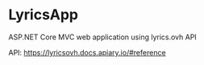 # LyricsApp
ASP.NET Core MVC web application using lyrics.ovh API


API:
https://lyricsovh.docs.apiary.io/#reference
